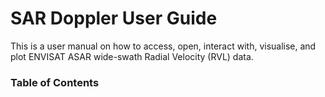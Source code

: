 # SAR Doppler User Guide

This is a user manual on how to access, open, interact with, visualise, and plot ENVISAT ASAR wide-swath Radial Velocity (RVL) data.

### Table of Contents

```{tableofcontents}
```
